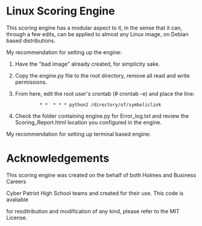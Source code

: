# Linux Scoring Engine

This scoring engine has a modular aspect to it, in the sense that it can, through a few edits, can be applied
to almost any Linux image, on Debian based distributions.

My recommendation for setting up the engine:

1. Have the "bad image" already created, for simplicity sake.

2. Copy the engine.py file to the root directory, remove all read and write permissions.

3. From here, edit the root user's crontab (# crontab -e) and place the line:

                * *  * * * python2 /directory/of/symboliclink

4. Check the folder containing engine.py for Error_log.txt and review the Scoring_Report.html location you configured in the engine.


My recommendation for setting up terminal based engine:


# Acknowledgements

 This scoring engine was created on the behalf of both Holmes and Business Careers
 
 Cyber Patriot High School teams and created for their use. This code is avaliable 
 
 for resditribution and modification of any kind, please refer to the MIT License.
 
 
